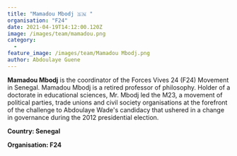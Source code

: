 ```yaml
---
title: "Mamadou Mbodj 🇸🇳 "
organisation: "F24"
date: 2021-04-19T14:12:00.120Z
image: /images/team/mamadou.png
category:
  - 
feature_image: /images/team/Mamadou Mbodj.png
author: Abdoulaye Guene
---
```

**Mamadou Mbodj** is the coordinator of the Forces Vives 24  (F24) Movement in Senegal. Mamadou Mbodj is a retired professor of philosophy. Holder of a doctorate in educational sciences, Mr. Mbodj led the M23, a movement of political parties, trade unions and civil society organisations at the forefront of the challenge to Abdoulaye Wade's candidacy that ushered in a change in governance during the 2012 presidential election.

**Country: Senegal**

**Organisation: F24**